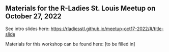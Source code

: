 ## Materials for the R-Ladies St. Louis Meetup on October 27, 2022

See intro slides here: https://rladiesstl.github.io/meetup-oct17-2022/#/title-slide

Materials for this workshop can be found here: [to be filled in]
